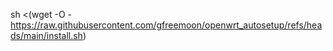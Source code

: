 sh <(wget -O - https://raw.githubusercontent.com/gfreemoon/openwrt_autosetup/refs/heads/main/install.sh)
